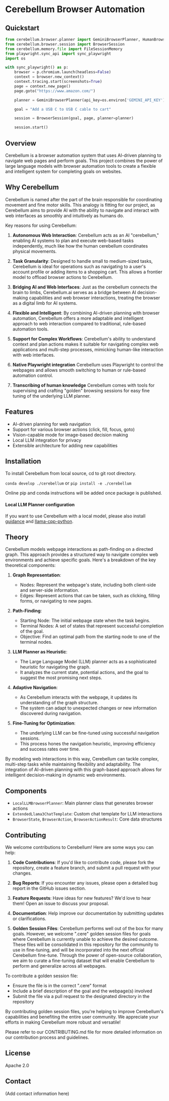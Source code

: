 # Cerebellum Browser Automation

## Quickstart

```python
from cerebellum.browser.planner import GeminiBrowserPlanner, HumanBrowserPlanner
from cerebellum.browser.session import BrowserSession
from cerebellum.memory.file import FileSessionMemory
from playwright.sync_api import sync_playwright
import os

with sync_playwright() as p:
    browser = p.chromium.launch(headless=False)
    context = browser.new_context()
    context.tracing.start(screenshots=True)
    page = context.new_page()
    page.goto("https://www.amazon.com/")

    planner = GeminiBrowserPlanner(api_key=os.environ['GEMINI_API_KEY'])

    goal = "Add a USB C to USB C cable to cart"

    session = BrowserSession(goal, page, planner=planner)

    session.start()

```


## Overview
Cerebellum is a browser automation system that uses AI-driven planning to navigate web pages and perform goals. This project combines the power of large language models with browser automation tools to create a flexible and intelligent system for completing goals on websites.

## Why Cerebellum

Cerebellum is named after the part of the brain responsible for coordinating movement and fine motor skills. This analogy is fitting for our project, as Cerebellum aims to provide AI with the ability to navigate and interact with web interfaces as smoothly and intuitively as humans do.

Key reasons for using Cerebellum:

1. **Autonomous Web Interaction**: Cerebellum acts as an AI "cerebellum," enabling AI systems to plan and execute web-based tasks independently, much like how the human cerebellum coordinates physical movements.

2. **Task Granularity**: Designed to handle small to medium-sized tasks, Cerebellum is ideal for operations such as navigating to a user's account profile or adding items to a shopping cart. This allows a frontier model to offload browser actions to Cerebellum.

3. **Bridging AI and Web Interfaces**: Just as the cerebellum connects the brain to limbs, Cerebellum.ai serves as a bridge between AI decision-making capabilities and web browser interactions, treating the browser as a digital limb for AI systems.

4. **Flexible and Intelligent**: By combining AI-driven planning with browser automation, Cerebellum offers a more adaptable and intelligent approach to web interaction compared to traditional, rule-based automation tools.

5. **Support for Complex Workflows**: Cerebellum's ability to understand context and plan actions makes it suitable for navigating complex web applications and multi-step processes, mimicking human-like interaction with web interfaces.

6. **Native Playwright integration** Cerebellum uses Playwright to control the webpages and allows smooth switching to human or rule-based automation control.

7. **Transcribing of human knowledge** Cerebellum comes with tools for supervising and crafting "golden" browsing sessions for easy fine tuning of the underlying LLM planner.

## Features
- AI-driven planning for web navigation
- Support for various browser actions (click, fill, focus, goto)
- Vision-capable mode for image-based decision making
- Local LLM integration for privacy
- Extensible architecture for adding new capabilities

## Installation

To install Cerebellum from local source, cd to git root directory.

`conda develop ./cerebellum` or `pip install -e ./cerebellum`

Online pip and conda instructions will be added once package is published.

#### Local LLM Planner configuration

If you want to use Cerebellum with a local model, please also install [guidance](https://github.com/guidance-ai/guidance) and [llama-cpp-python](https://github.com/abetlen/llama-cpp-python).

## Theory

Cerebellum models webpage interactions as path-finding on a directed graph. This approach provides a structured way to navigate complex web environments and achieve specific goals. Here's a breakdown of the key theoretical components:

1. **Graph Representation**:
   - Nodes: Represent the webpage's state, including both client-side and server-side information.
   - Edges: Represent actions that can be taken, such as clicking, filling forms, or navigating to new pages.

2. **Path-Finding**:
   - Starting Node: The initial webpage state when the task begins.
   - Terminal Nodes: A set of states that represent successful completion of the goal.
   - Objective: Find an optimal path from the starting node to one of the terminal nodes.

3. **LLM Planner as Heuristic**:
   - The Large Language Model (LLM) planner acts as a sophisticated heuristic for navigating the graph.
   - It analyzes the current state, potential actions, and the goal to suggest the most promising next steps.

4. **Adaptive Navigation**:
   - As Cerebellum interacts with the webpage, it updates its understanding of the graph structure.
   - The system can adapt to unexpected changes or new information discovered during navigation.

5. **Fine-Tuning for Optimization**:
   - The underlying LLM can be fine-tuned using successful navigation sessions.
   - This process hones the navigation heuristic, improving efficiency and success rates over time.

By modeling web interactions in this way, Cerebellum can tackle complex, multi-step tasks while maintaining flexibility and adaptability. The integration of AI-driven planning with this graph-based approach allows for intelligent decision-making in dynamic web environments.



## Components
- `LocalLLMBrowserPlanner`: Main planner class that generates browser actions
- `ExtendedLlama3ChatTemplate`: Custom chat template for LLM interactions
- `BrowserState`, `BrowserAction`, `BrowserActionResult`: Core data structures

## Contributing
We welcome contributions to Cerebellum! Here are some ways you can help:

1. **Code Contributions**: If you'd like to contribute code, please fork the repository, create a feature branch, and submit a pull request with your changes.

2. **Bug Reports**: If you encounter any issues, please open a detailed bug report in the GitHub issues section.

3. **Feature Requests**: Have ideas for new features? We'd love to hear them! Open an issue to discuss your proposal.

4. **Documentation**: Help improve our documentation by submitting updates or clarifications.

5. **Golden Session Files**: Cerebellum performs well out of the box for many goals. However, we welcome ".cere" golden session files for goals where Cerebellum is currently unable to achieve the desired outcome. These files will be consolidated in this repository for the community to use in fine-tuning, and will be incorporated into the next official Cerebellum fine-tune. Through the power of open-source collaboration, we aim to curate a fine-tuning dataset that will enable Cerebellum to perform and generalize across all webpages.

To contribute a golden session file:
- Ensure the file is in the correct ".cere" format
- Include a brief description of the goal and the webpage(s) involved
- Submit the file via a pull request to the designated directory in the repository

By contributing golden session files, you're helping to improve Cerebellum's capabilities and benefiting the entire user community. We appreciate your efforts in making Cerebellum more robust and versatile!

Please refer to our CONTRIBUTING.md file for more detailed information on our contribution process and guidelines.


## License
Apache 2.0

## Contact
(Add contact information here)
